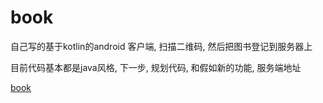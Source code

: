 book
====

自己写的基于kotlin的android 客户端, 扫描二维码, 然后把图书登记到服务器上

目前代码基本都是java风格, 下一步, 规划代码, 和假如新的功能, 服务端地址

[book](https://github.com/mjason/book/)
